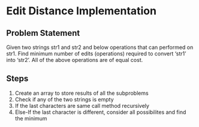 # Edit Distance Implementation

## Problem Statement
Given two strings str1 and str2 and below operations that can performed on str1. Find minimum number of edits (operations) required to convert ‘str1’ into ‘str2’. All of the above operations are of equal cost.

## Steps
1. Create an array to store results of all the subproblems
2. Check if any of the two strings is empty
3. If the last characters are same call method recursively
4. Else-If the last character is different, consider all possibilites and find the minimum
